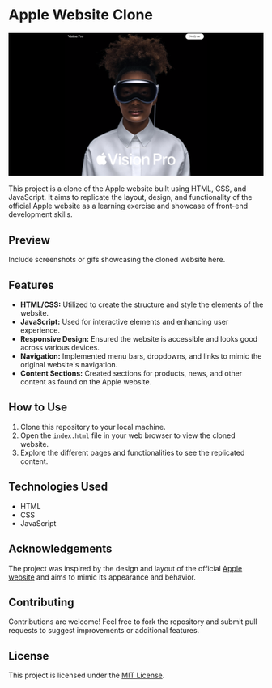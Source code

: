 # Apple Website Clone

![Project Image](landingpage.png)

This project is a clone of the Apple website built using HTML, CSS, and JavaScript. It aims to replicate the layout, design, and functionality of the official Apple website as a learning exercise and showcase of front-end development skills.

## Preview

Include screenshots or gifs showcasing the cloned website here.

## Features

- **HTML/CSS:** Utilized to create the structure and style the elements of the website.
- **JavaScript:** Used for interactive elements and enhancing user experience.
- **Responsive Design:** Ensured the website is accessible and looks good across various devices.
- **Navigation:** Implemented menu bars, dropdowns, and links to mimic the original website's navigation.
- **Content Sections:** Created sections for products, news, and other content as found on the Apple website.

## How to Use

1. Clone this repository to your local machine.
2. Open the `index.html` file in your web browser to view the cloned website.
3. Explore the different pages and functionalities to see the replicated content.

## Technologies Used

- HTML
- CSS
- JavaScript

## Acknowledgements

The project was inspired by the design and layout of the official [Apple website](https://www.apple.com/) and aims to mimic its appearance and behavior.

## Contributing

Contributions are welcome! Feel free to fork the repository and submit pull requests to suggest improvements or additional features.

## License

This project is licensed under the [MIT License](link_to_license_file).
